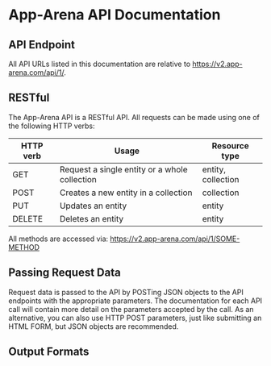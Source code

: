# App-Arena API Documentation #

## API Endpoint ##

All API URLs listed in this documentation are relative to https://v2.app-arena.com/api/1/.

## RESTful ##

The App-Arena API is a RESTful API. All requests can be made using one of the following HTTP verbs:


| HTTP verb | Usage                                         | Resource type      |
|-----------|-----------------------------------------------|--------------------|
| GET       | Request a single entity or a whole collection | entity, collection |
| POST      | Creates a new entity in a collection          | collection         |
| PUT       | Updates an entity                             | entity             |
| DELETE    | Deletes an entity                             | entity             |


All methods are accessed via: https://v2.app-arena.com/api/1/SOME-METHOD


## Passing Request Data ##

Request data is passed to the API by POSTing JSON objects to the API endpoints with the appropriate parameters. The documentation for each API call will contain more detail on the parameters accepted by the call. As an alternative, you can also use HTTP POST parameters, just like submitting an HTML FORM, but JSON objects are recommended.

## Output Formats ##

